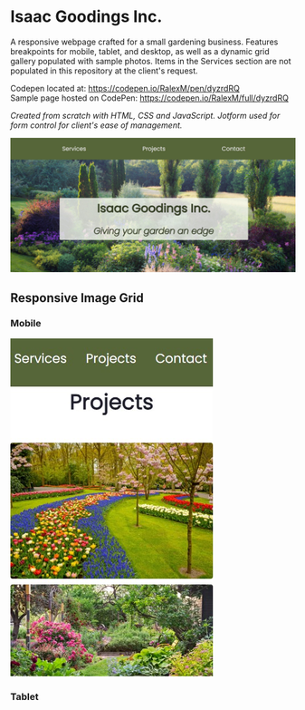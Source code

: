 # Isaac Goodings Inc.

A responsive webpage crafted for a small gardening business. Features breakpoints for mobile, tablet, and desktop, as well as a dynamic grid gallery populated with sample photos. Items in the Services section are not populated in this repository at the client's request.

Codepen located at: https://codepen.io/RalexM/pen/dyzrdRQ
<br>Sample page hosted on CodePen: https://codepen.io/RalexM/full/dyzrdRQ

<em>Created from scratch with HTML, CSS and JavaScript. Jotform used for form control for client's ease of management.</em>

![Web view](https://github.com/a-muns/GardeningWebpage/blob/33dd0db29d0308e3b6a5470667412a983c8c6d03/photos/WebMain.jpg)

## Responsive Image Grid
### Mobile
![Web view](https://github.com/a-muns/GardeningWebpage/blob/33dd0db29d0308e3b6a5470667412a983c8c6d03/photos/MobileProjects.jpg)
### Tablet
